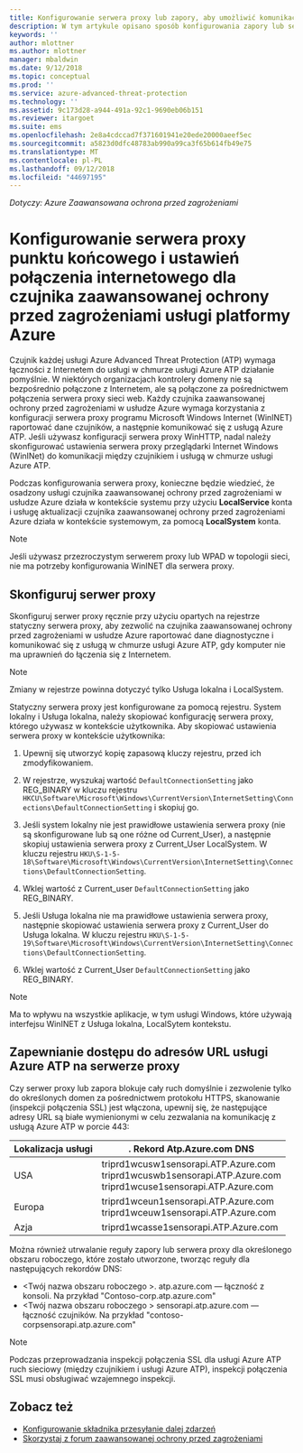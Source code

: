 ```yaml
---
title: Konfigurowanie serwera proxy lub zapory, aby umożliwić komunikację usługi Azure ATP z czujnikiem | Dokumentacja firmy Microsoft
description: W tym artykule opisano sposób konfigurowania zapory lub serwera proxy, aby umożliwić komunikację między czujniki zaawansowanej ochrony przed zagrożeniami w usłudze Azure i usługi w chmurze usługi Azure ATP
keywords: ''
author: mlottner
ms.author: mlottner
manager: mbaldwin
ms.date: 9/12/2018
ms.topic: conceptual
ms.prod: ''
ms.service: azure-advanced-threat-protection
ms.technology: ''
ms.assetid: 9c173d28-a944-491a-92c1-9690eb06b151
ms.reviewer: itargoet
ms.suite: ems
ms.openlocfilehash: 2e8a4cdccad7f371601941e20ede20000aeef5ec
ms.sourcegitcommit: a5823d0dfc48783ab990a99ca3f65b614fb49e75
ms.translationtype: MT
ms.contentlocale: pl-PL
ms.lasthandoff: 09/12/2018
ms.locfileid: "44697195"
---
```

*Dotyczy: Azure Zaawansowana ochrona przed zagrożeniami*



# <a name="configure-endpoint-proxy-and-internet-connectivity-settings-for-your-azure-atp-sensor"></a>Konfigurowanie serwera proxy punktu końcowego i ustawień połączenia internetowego dla czujnika zaawansowanej ochrony przed zagrożeniami usługi platformy Azure

Czujnik każdej usługi Azure Advanced Threat Protection (ATP) wymaga łączności z Internetem do usługi w chmurze usługi Azure ATP działanie pomyślnie. W niektórych organizacjach kontrolery domeny nie są bezpośrednio połączone z Internetem, ale są połączone za pośrednictwem połączenia serwera proxy sieci web. Każdy czujnika zaawansowanej ochrony przed zagrożeniami w usłudze Azure wymaga korzystania z konfiguracji serwera proxy programu Microsoft Windows Internet (WinINET) raportować dane czujników, a następnie komunikować się z usługą Azure ATP. Jeśli używasz konfiguracji serwera proxy WinHTTP, nadal należy skonfigurować ustawienia serwera proxy przeglądarki Internet Windows (WinINet) do komunikacji między czujnikiem i usługą w chmurze usługi Azure ATP.


Podczas konfigurowania serwera proxy, konieczne będzie wiedzieć, że osadzony usługi czujnika zaawansowanej ochrony przed zagrożeniami w usłudze Azure działa w kontekście systemu przy użyciu **LocalService** konta i usługę aktualizacji czujnika zaawansowanej ochrony przed zagrożeniami Azure działa w kontekście systemowym, za pomocą **LocalSystem** konta. 

> [!NOTE]
> Jeśli używasz przezroczystym serwerem proxy lub WPAD w topologii sieci, nie ma potrzeby konfigurowania WinINET dla serwera proxy.

## <a name="configure-the-proxy"></a>Skonfiguruj serwer proxy 

Skonfiguruj serwer proxy ręcznie przy użyciu opartych na rejestrze statyczny serwera proxy, aby zezwolić na czujnika zaawansowanej ochrony przed zagrożeniami w usłudze Azure raportować dane diagnostyczne i komunikować się z usługą w chmurze usługi Azure ATP, gdy komputer nie ma uprawnień do łączenia się z Internetem.

> [!NOTE]
> Zmiany w rejestrze powinna dotyczyć tylko Usługa lokalna i LocalSystem.

Statyczny serwera proxy jest konfigurowane za pomocą rejestru. System lokalny i Usługa lokalna, należy skopiować konfigurację serwera proxy, którego używasz w kontekście użytkownika. Aby skopiować ustawienia serwera proxy w kontekście użytkownika:

1.   Upewnij się utworzyć kopię zapasową kluczy rejestru, przed ich zmodyfikowaniem.

2. W rejestrze, wyszukaj wartość `DefaultConnectionSetting` jako REG_BINARY w kluczu rejestru `HKCU\Software\Microsoft\Windows\CurrentVersion\InternetSetting\Connections\DefaultConnectionSetting` i skopiuj go.
 
2.  Jeśli system lokalny nie jest prawidłowe ustawienia serwera proxy (nie są skonfigurowane lub są one różne od Current_User), a następnie skopiuj ustawienia serwera proxy z Current_User LocalSystem. W kluczu rejestru `HKU\S-1-5-18\Software\Microsoft\Windows\CurrentVersion\InternetSetting\Connections\DefaultConnectionSetting`.

3.  Wklej wartość z Current_user `DefaultConnectionSetting` jako REG_BINARY.

4.  Jeśli Usługa lokalna nie ma prawidłowe ustawienia serwera proxy, następnie skopiować ustawienia serwera proxy z Current_User do Usługa lokalna. W kluczu rejestru `HKU\S-1-5-19\Software\Microsoft\Windows\CurrentVersion\InternetSetting\Connections\DefaultConnectionSetting`.

5.  Wklej wartość z Current_User `DefaultConnectionSetting` jako REG_BINARY.

> [!NOTE]
> Ma to wpływu na wszystkie aplikacje, w tym usługi Windows, które używają interfejsu WinINET z Usługa lokalna, LocalSytem kontekstu.


## <a name="enable-access-to-azure-atp-service-urls-in-the-proxy-server"></a>Zapewnianie dostępu do adresów URL usługi Azure ATP na serwerze proxy

Czy serwer proxy lub zapora blokuje cały ruch domyślnie i zezwolenie tylko do określonych domen za pośrednictwem protokołu HTTPS, skanowanie (inspekcji połączenia SSL) jest włączona, upewnij się, że następujące adresy URL są białe wymienionymi w celu zezwalania na komunikację z usługą Azure ATP w porcie 443:

|Lokalizacja usługi|. Rekord Atp.Azure.com DNS|
|----|----|
|USA |triprd1wcusw1sensorapi.ATP.Azure.com<br>triprd1wcuswb1sensorapi.ATP.Azure.com<br>triprd1wcuse1sensorapi.ATP.Azure.com|
|Europa|triprd1wceun1sensorapi.ATP.Azure.com<br>triprd1wceuw1sensorapi.ATP.Azure.com|
|Azja|triprd1wcasse1sensorapi.ATP.Azure.com|


Można również utrwalanie reguły zapory lub serwera proxy dla określonego obszaru roboczego, które zostało utworzone, tworząc reguły dla następujących rekordów DNS:
- \<Twój nazwa obszaru roboczego >. atp.azure.com — łączność z konsoli. Na przykład "Contoso-corp.atp.azure.com"
- \<Twój nazwa obszaru roboczego > sensorapi.atp.azure.com — łączność czujników. Na przykład "contoso-corpsensorapi.atp.azure.com"

 
> [!NOTE]
> Podczas przeprowadzania inspekcji połączenia SSL dla usługi Azure ATP ruch sieciowy (między czujnikiem i usługi Azure ATP), inspekcji połączenia SSL musi obsługiwać wzajemnego inspekcji.


## <a name="see-also"></a>Zobacz też
- [Konfigurowanie składnika przesyłanie dalej zdarzeń](configure-event-forwarding.md)
- [Skorzystaj z forum zaawansowanej ochrony przed zagrożeniami](https://aka.ms/azureatpcommunity)